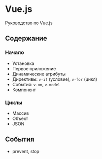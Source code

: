 # Vue.js
Руководство по Vue.js

## Содержание

### Начало
- Установка
- Первое приложение
- Динамические атрибуты
- Директивы: `v-if` (условие), `v-for` (цикл)
- События: `v-on`, `v-model`
- Компонент

### Циклы
- Массив
- Объект
- JSON

## События
- prevent, stop
